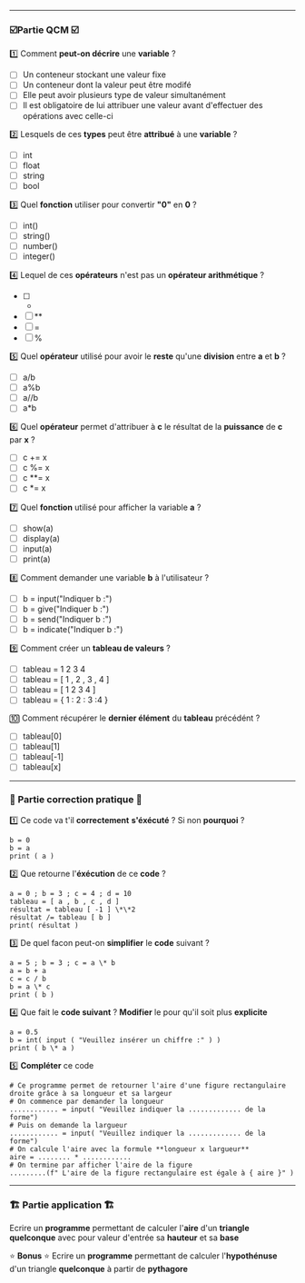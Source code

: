 -----
### ☑️Partie QCM ☑️

1️⃣ Comment **peut-on décrire** une **variable** ?
- [ ] Un conteneur stockant une valeur fixe 
- [ ] Un conteneur dont la valeur peut être modifé
- [ ] Elle peut avoir plusieurs type de valeur simultanément 
- [ ] Il est obligatoire de lui attribuer une valeur avant d'effectuer des opérations avec celle-ci

2️⃣ Lesquels de ces **types** peut être **attribué** à une **variable** ?
- [ ] int 
- [ ] float 
- [ ] string
- [ ] bool 

3️⃣ Quel **fonction** utiliser pour convertir **"0"** en **0**  ?
- [ ] int()
- [ ] string()
- [ ] number()
- [ ] integer()

4️⃣ Lequel de ces **opérateurs** n'est pas un **opérateur arithmétique** ?
- [ ] +
- [ ] **
- [ ] =
- [ ] %

5️⃣ Quel **opérateur** utilisé pour avoir le **reste** qu'une **division** entre **a** et **b** ?
- [ ] a/b
- [ ] a%b
- [ ] a//b
- [ ] a\*b

6️⃣ Quel **opérateur** permet d'attribuer à **c** le résultat de la **puissance** de **c** par **x**  ?
 - [ ] c += x
 - [ ] c %= x
 - [ ] c \*\*= x
 - [ ] c \*= x

7️⃣ Quel **fonction** utilisé pour afficher la variable **a** ?
- [ ] show(a)
- [ ] display(a) 
- [ ] input(a)
- [ ] print(a)

8️⃣ Comment demander une variable **b** à l'utilisateur ?
- [ ] b = input("Indiquer b :")
- [ ] b = give("Indiquer b :")
- [ ] b = send("Indiquer b :")
- [ ] b = indicate("Indiquer b :")

9️⃣ Comment créer un **tableau de valeurs** ?
- [ ] tableau = 1 2 3 4
- [ ] tableau = [ 1 , 2 , 3 , 4 ]
- [ ] tableau = [ 1 2 3 4 ]
- [ ] tableau = { 1 : 2 : 3 :4 }

🔟 Comment récupérer le **dernier élément** du **tableau** précédént  ? 
- [ ] tableau[0]
- [ ] tableau[1]
- [ ] tableau[-1]
- [ ] tableau[x]

----
### 📝 Partie correction pratique 📝

1️⃣ Ce code va t'il **correctement** **s'éxécuté** ? Si non **pourquoi** ?
````
b = 0
b = a
print ( a )
````
2️⃣ Que retourne l'**éxécution** de ce **code** ? 
````
a = 0 ; b = 3 ; c = 4 ; d = 10
tableau = [ a , b , c , d ]
résultat = tableau [ -1 ] \*\*2
résultat /= tableau [ b ]
print( résultat )
````
3️⃣ De quel facon peut-on **simplifier** le **code** suivant ?
````
a = 5 ; b = 3 ; c = a \* b
a = b + a 
c = c / b
b = a \* c 
print ( b )
````
4️⃣ Que fait le **code suivant** ? **Modifier** le pour qu'il soit plus **explicite**
````
a = 0.5
b = int( input ( "Veuillez insérer un chiffre :" ) )
print ( b \* a )
````
5️⃣ **Compléter** ce code
````
# Ce programme permet de retourner l'aire d'une figure rectangulaire droite grâce à sa longueur et sa largeur 
# On commence par demander la longueur 
............ = input( "Veuillez indiquer la ............. de la forme")
# Puis on demande la largueur 
............ = input( "Veuillez indiquer la ............. de la forme")
# On calcule l'aire avec la formule **longueur x largueur** 
aire = ........ * ............
# On termine par afficher l'aire de la figure 
.........(f" L'aire de la figure rectangulaire est égale à { aire }" )	
````
----
### 🏗 Partie application 🏗

Ecrire un **programme** permettant de calculer l'**aire** d'un **triangle quelconque** avec pour valeur d'entrée sa **hauteur** et sa **base**

⭐ **Bonus** ⭐ Ecrire un **programme** permettant de calculer l'**hypothénuse** d'un triangle **quelconque** à partir de **pythagore** 
